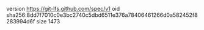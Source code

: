 version https://git-lfs.github.com/spec/v1
oid sha256:8dd7f7010c0e3bc2740c5dbd6511e376a78406461266d0a582452f8283994d6f
size 1473
